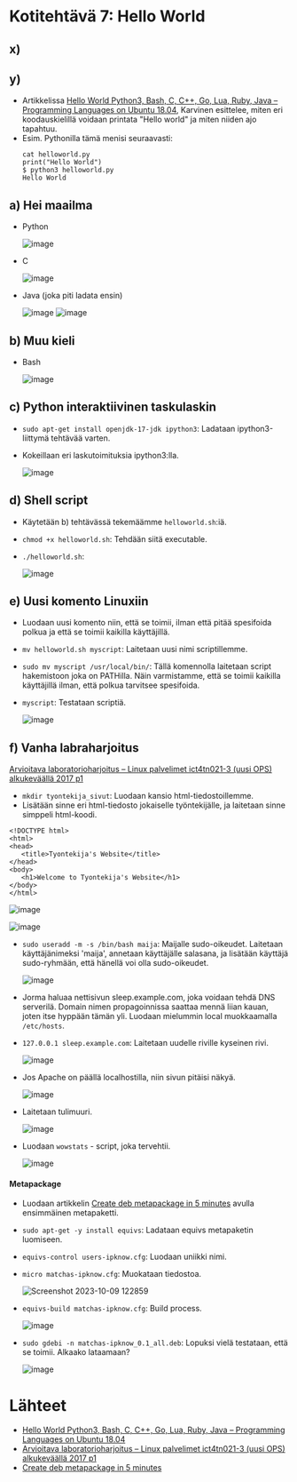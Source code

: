 # Kotitehtävä 7: Hello World

## x) 

## y)
- Artikkelissa [Hello World Python3, Bash, C, C++, Go, Lua, Ruby, Java – Programming Languages on Ubuntu 18.04](https://terokarvinen.com/2018/hello-python3-bash-c-c-go-lua-ruby-java-programming-languages-on-ubuntu-18-04/), Karvinen esittelee, miten eri koodauskielillä voidaan printata "Hello world"  ja miten niiden ajo tapahtuu.
- Esim. Pythonilla tämä menisi seuraavasti:
    ```
  cat helloworld.py
  print("Hello World")
  $ python3 helloworld.py
  Hello World
    ```

## a) Hei maailma
- Python
  
  ![image](https://github.com/16cats/Linux/assets/97065659/0dc7e575-a37f-4fd5-a98a-1b8528b5ee43)

- C
  
  ![image](https://github.com/16cats/Linux/assets/97065659/2577de50-6679-4678-a864-f31ab6c84da6)

- Java (joka piti ladata ensin)
  
  ![image](https://github.com/16cats/Linux/assets/97065659/233e6b83-07b9-4537-9e0c-26ae4a49fc77)
  ![image](https://github.com/16cats/Linux/assets/97065659/a68a894c-6f17-4a30-856c-baa2f9f799ea)

## b) Muu kieli

- Bash

  ![image](https://github.com/16cats/Linux/assets/97065659/2e768d0c-4bda-427f-94e4-0aded5dd3bc1)

## c) Python interaktiivinen taskulaskin
- `sudo apt-get install openjdk-17-jdk ipython3`: Ladataan ipython3-liittymä tehtävää varten.
  
- Kokeillaan eri laskutoimituksia ipython3:lla.

  ![image](https://github.com/16cats/Linux/assets/97065659/0f64b2c3-fcd4-4243-b0e9-2fa98df0d88e)

## d) Shell script

- Käytetään b) tehtävässä tekemäämme `helloworld.sh`:iä.
- `chmod +x helloworld.sh`: Tehdään siitä executable.
- `./helloworld.sh`:
  
  ![image](https://github.com/16cats/Linux/assets/97065659/7a263abb-26fd-434d-8867-6bbbb93c0d53)

## e) Uusi komento Linuxiin

- Luodaan uusi komento niin, että se toimii, ilman että pitää spesifoida polkua ja että se toimii kaikilla käyttäjillä.
- `mv helloworld.sh myscript`: Laitetaan uusi nimi scriptillemme.
- `sudo mv myscript /usr/local/bin/`: Tällä komennolla laitetaan script hakemistoon joka on PATHilla. Näin varmistamme, että se toimii kaikilla käyttäjillä ilman, että polkua tarvitsee spesifoida.
- `myscript`: Testataan scriptiä.

  ![image](https://github.com/16cats/Linux/assets/97065659/9a0dc09d-bc2c-43ea-8d1e-00bfd82ed818)

## f) Vanha labraharjoitus
[Arvioitava laboratorioharjoitus – Linux palvelimet ict4tn021-3 (uusi OPS) alkukeväällä 2017 p1](https://terokarvinen.com/2017/arvioitava-laboratorioharjoitus-linux-palvelimet-ict4tn021-3-uusi-ops-alkukevaalla-2017-p1/)

- `mkdir tyontekija_sivut`: Luodaan kansio html-tiedostoillemme.
- Lisätään sinne eri html-tiedosto jokaiselle työntekijälle, ja laitetaan sinne simppeli html-koodi.

 ```
<!DOCTYPE html>
<html>
<head>
    <title>Tyontekija's Website</title>
</head>
<body>
    <h1>Welcome to Tyontekija's Website</h1>
</body>
</html>
```

![image](https://github.com/16cats/Linux/assets/97065659/40119b57-b4c8-4bf6-9d89-5b9f131d32f1)

![image](https://github.com/16cats/Linux/assets/97065659/06c31a1e-2cf7-41f7-a200-b97bb952d46f)

- `sudo useradd -m -s /bin/bash maija`: Maijalle sudo-oikeudet. Laitetaan käyttäjänimeksi 'maija', annetaan käyttäjälle salasana, ja lisätään käyttäjä sudo-ryhmään, että hänellä voi olla sudo-oikeudet.

    ![image](https://github.com/16cats/Linux/assets/97065659/bb333737-36d0-4298-a408-9dd14f804291)

- Jorma haluaa nettisivun sleep.example.com, joka voidaan tehdä DNS serverilä. Domain nimen propagoinnissa saattaa mennä liian kauan, joten itse hyppään tämän yli. Luodaan mielummin local muokkaamalla `/etc/hosts`.
  
- `127.0.0.1 sleep.example.com`: Laitetaan uudelle riville kyseinen rivi.

    ![image](https://github.com/16cats/Linux/assets/97065659/cde11a35-2089-434e-8e7d-6757d37eebd0)

- Jos Apache on päällä localhostilla, niin sivun pitäisi näkyä.
  
    ![image](https://github.com/16cats/Linux/assets/97065659/a46cfade-1853-4cf6-9c85-2e3858a85f13)

- Laitetaan tulimuuri.

    ![image](https://github.com/16cats/Linux/assets/97065659/340000e2-84dc-43db-ad8b-3cfea84ea361)

- Luodaan `wowstats` - script, joka tervehtii.

  ![image](https://github.com/16cats/Linux/assets/97065659/bc7897c1-99af-472b-8732-6fe6d935907d)

#### Metapackage
- Luodaan artikkelin [Create deb metapackage in 5 minutes](https://terokarvinen.com/2011/create-deb-metapackage-in-5-minutes/) avulla ensimmäinen metapaketti.

- `sudo apt-get -y install equivs`: Ladataan equivs metapaketin luomiseen.
- `equivs-control users-ipknow.cfg`: Luodaan uniikki nimi.
- `micro matchas-ipknow.cfg`: Muokataan tiedostoa.

    ![Screenshot 2023-10-09 122859](https://github.com/16cats/Linux/assets/97065659/650c6ddf-baeb-4a9e-b59b-10672e10fc9f)


- `equivs-build matchas-ipknow.cfg`: Build process.

    ![image](https://github.com/16cats/Linux/assets/97065659/02ff7628-b0b4-4c95-8461-f76aae127369)

- `sudo gdebi -n matchas-ipknow_0.1_all.deb`: Lopuksi vielä testataan, että se toimii. Alkaako lataamaan?

    ![image](https://github.com/16cats/Linux/assets/97065659/8b8e9e09-4924-4e9b-a5d4-70ef8e9c0dc7)


# Lähteet
- [Hello World Python3, Bash, C, C++, Go, Lua, Ruby, Java – Programming Languages on Ubuntu 18.04](https://terokarvinen.com/2018/hello-python3-bash-c-c-go-lua-ruby-java-programming-languages-on-ubuntu-18-04/)
- [Arvioitava laboratorioharjoitus – Linux palvelimet ict4tn021-3 (uusi OPS) alkukeväällä 2017 p1](https://terokarvinen.com/2017/arvioitava-laboratorioharjoitus-linux-palvelimet-ict4tn021-3-uusi-ops-alkukevaalla-2017-p1/)
- [Create deb metapackage in 5 minutes](https://terokarvinen.com/2011/create-deb-metapackage-in-5-minutes/)
